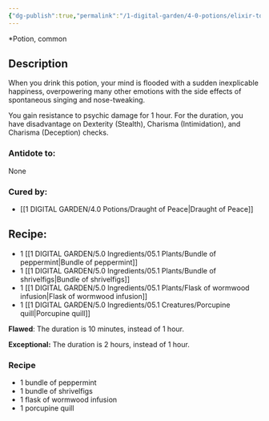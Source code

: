```yaml
---
{"dg-publish":true,"permalink":"/1-digital-garden/4-0-potions/elixir-to-induce-euphoria/","tags":["potion","yr2","common"]}
---
```


*Potion, common 

## Description
When you drink this potion, your mind is flooded with a sudden inexplicable happiness, overpowering many other emotions with the side effects of spontaneous singing and nose-tweaking. 

You gain resistance to psychic damage for 1 hour. For the duration, you have disadvantage on Dexterity (Stealth), Charisma (Intimidation), and Charisma (Deception) checks.

### Antidote to: 
None

### Cured by:
- [[1 DIGITAL GARDEN/4.0 Potions/Draught of Peace\|Draught of Peace]]

## Recipe:

- 1 [[1 DIGITAL GARDEN/5.0 Ingredients/05.1 Plants/Bundle of peppermint\|Bundle of peppermint]]
- 1 [[1 DIGITAL GARDEN/5.0 Ingredients/05.1 Plants/Bundle of shrivelfigs\|Bundle of shrivelfigs]]
- 1 [[1 DIGITAL GARDEN/5.0 Ingredients/05.1 Plants/Flask of wormwood infusion\|Flask of wormwood infusion]]
- 1 [[1 DIGITAL GARDEN/5.0 Ingredients/05.1 Creatures/Porcupine quill\|Porcupine quill]]

**Flawed**:
The duration is 10 minutes, instead of 1 hour.

**Exceptional:** 
The duration is 2 hours, instead of 1 hour.

### Recipe
* 1 bundle of peppermint
* 1 bundle of shrivelfigs
* 1 flask of wormwood infusion
* 1 porcupine quill